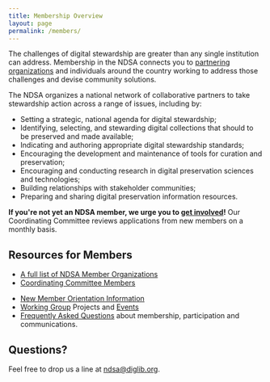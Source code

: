 ```yaml
---
title: Membership Overview
layout: page
permalink: /members/
---
```


The challenges of digital stewardship are greater than any single institution can address. Membership in the NDSA connects you to [partnering organizations](/members-list/) and individuals around the country working to address those challenges and devise community solutions.

The NDSA organizes a national network of collaborative partners to take stewardship action across a range of issues, including by:

- Setting a strategic, national agenda for digital stewardship;
- Identifying, selecting, and stewarding digital collections that should to be preserved and made available;
- Indicating and authoring appropriate digital stewardship standards;
- Encouraging the development and maintenance of tools for curation and preservation;
- Encouraging and conducting research in digital preservation sciences and technologies;
- Building relationships with stakeholder communities;
- Preparing and sharing digital preservation information resources.

**If you're not yet an NDSA member, we urge you to [get involved](/get-involved/)!** Our Coordinating Committee reviews applications from new members on a monthly basis.

## Resources for Members
- [A full list of NDSA Member Organizations](/members-list/)
- [Coordinating Committee Members](/leadership/)
<!-- - [NDSA Experts Guide](/experts-guide/)-->
- [New Member Orientation Information](/new-members/)
- [Working Group](/working-groups) Projects and [Events](/meetings-and-events/)
- [Frequently Asked Questions](/faq/) about membership, participation and communications.

## Questions?
Feel free to drop us a line at <ndsa@diglib.org>.
